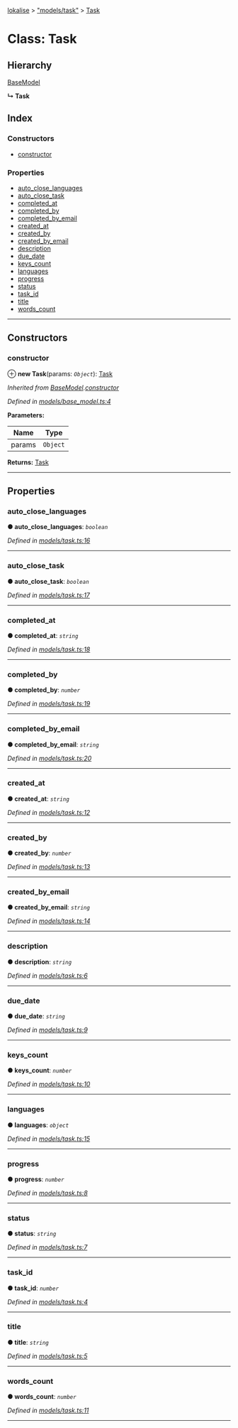 [lokalise](../README.md) > ["models/task"](../modules/_models_task_.md) > [Task](../classes/_models_task_.task.md)

# Class: Task

## Hierarchy

 [BaseModel](_models_base_model_.basemodel.md)

**↳ Task**

## Index

### Constructors

* [constructor](_models_task_.task.md#constructor)

### Properties

* [auto_close_languages](_models_task_.task.md#auto_close_languages)
* [auto_close_task](_models_task_.task.md#auto_close_task)
* [completed_at](_models_task_.task.md#completed_at)
* [completed_by](_models_task_.task.md#completed_by)
* [completed_by_email](_models_task_.task.md#completed_by_email)
* [created_at](_models_task_.task.md#created_at)
* [created_by](_models_task_.task.md#created_by)
* [created_by_email](_models_task_.task.md#created_by_email)
* [description](_models_task_.task.md#description)
* [due_date](_models_task_.task.md#due_date)
* [keys_count](_models_task_.task.md#keys_count)
* [languages](_models_task_.task.md#languages)
* [progress](_models_task_.task.md#progress)
* [status](_models_task_.task.md#status)
* [task_id](_models_task_.task.md#task_id)
* [title](_models_task_.task.md#title)
* [words_count](_models_task_.task.md#words_count)

---

## Constructors

<a id="constructor"></a>

###  constructor

⊕ **new Task**(params: *`Object`*): [Task](_models_task_.task.md)

*Inherited from [BaseModel](_models_base_model_.basemodel.md).[constructor](_models_base_model_.basemodel.md#constructor)*

*Defined in [models/base_model.ts:4](https://github.com/lokalise/node-lokalise-api/blob/7c5421a/src/models/base_model.ts#L4)*

**Parameters:**

| Name | Type |
| ------ | ------ |
| params | `Object` |

**Returns:** [Task](_models_task_.task.md)

___

## Properties

<a id="auto_close_languages"></a>

###  auto_close_languages

**● auto_close_languages**: *`boolean`*

*Defined in [models/task.ts:16](https://github.com/lokalise/node-lokalise-api/blob/7c5421a/src/models/task.ts#L16)*

___
<a id="auto_close_task"></a>

###  auto_close_task

**● auto_close_task**: *`boolean`*

*Defined in [models/task.ts:17](https://github.com/lokalise/node-lokalise-api/blob/7c5421a/src/models/task.ts#L17)*

___
<a id="completed_at"></a>

###  completed_at

**● completed_at**: *`string`*

*Defined in [models/task.ts:18](https://github.com/lokalise/node-lokalise-api/blob/7c5421a/src/models/task.ts#L18)*

___
<a id="completed_by"></a>

###  completed_by

**● completed_by**: *`number`*

*Defined in [models/task.ts:19](https://github.com/lokalise/node-lokalise-api/blob/7c5421a/src/models/task.ts#L19)*

___
<a id="completed_by_email"></a>

###  completed_by_email

**● completed_by_email**: *`string`*

*Defined in [models/task.ts:20](https://github.com/lokalise/node-lokalise-api/blob/7c5421a/src/models/task.ts#L20)*

___
<a id="created_at"></a>

###  created_at

**● created_at**: *`string`*

*Defined in [models/task.ts:12](https://github.com/lokalise/node-lokalise-api/blob/7c5421a/src/models/task.ts#L12)*

___
<a id="created_by"></a>

###  created_by

**● created_by**: *`number`*

*Defined in [models/task.ts:13](https://github.com/lokalise/node-lokalise-api/blob/7c5421a/src/models/task.ts#L13)*

___
<a id="created_by_email"></a>

###  created_by_email

**● created_by_email**: *`string`*

*Defined in [models/task.ts:14](https://github.com/lokalise/node-lokalise-api/blob/7c5421a/src/models/task.ts#L14)*

___
<a id="description"></a>

###  description

**● description**: *`string`*

*Defined in [models/task.ts:6](https://github.com/lokalise/node-lokalise-api/blob/7c5421a/src/models/task.ts#L6)*

___
<a id="due_date"></a>

###  due_date

**● due_date**: *`string`*

*Defined in [models/task.ts:9](https://github.com/lokalise/node-lokalise-api/blob/7c5421a/src/models/task.ts#L9)*

___
<a id="keys_count"></a>

###  keys_count

**● keys_count**: *`number`*

*Defined in [models/task.ts:10](https://github.com/lokalise/node-lokalise-api/blob/7c5421a/src/models/task.ts#L10)*

___
<a id="languages"></a>

###  languages

**● languages**: *`object`*

*Defined in [models/task.ts:15](https://github.com/lokalise/node-lokalise-api/blob/7c5421a/src/models/task.ts#L15)*

___
<a id="progress"></a>

###  progress

**● progress**: *`number`*

*Defined in [models/task.ts:8](https://github.com/lokalise/node-lokalise-api/blob/7c5421a/src/models/task.ts#L8)*

___
<a id="status"></a>

###  status

**● status**: *`string`*

*Defined in [models/task.ts:7](https://github.com/lokalise/node-lokalise-api/blob/7c5421a/src/models/task.ts#L7)*

___
<a id="task_id"></a>

###  task_id

**● task_id**: *`number`*

*Defined in [models/task.ts:4](https://github.com/lokalise/node-lokalise-api/blob/7c5421a/src/models/task.ts#L4)*

___
<a id="title"></a>

###  title

**● title**: *`string`*

*Defined in [models/task.ts:5](https://github.com/lokalise/node-lokalise-api/blob/7c5421a/src/models/task.ts#L5)*

___
<a id="words_count"></a>

###  words_count

**● words_count**: *`number`*

*Defined in [models/task.ts:11](https://github.com/lokalise/node-lokalise-api/blob/7c5421a/src/models/task.ts#L11)*

___

